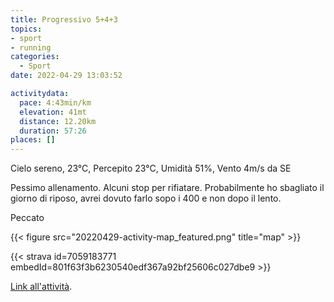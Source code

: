 ```yaml
---
title: Progressivo 5+4+3
topics:
- sport
- running
categories: 
  - Sport
date: 2022-04-29 13:03:52

activitydata:
  pace: 4:43min/km
  elevation: 41mt
  distance: 12.20km
  duration: 57:26
places: []
---
```


Cielo sereno, 23°C, Percepito 23°C, Umidità 51%, Vento 4m/s da SE

<!--more-->

Pessimo allenamento. Alcuni stop per rifiatare. Probabilmente ho sbagliato il giorno di riposo, avrei dovuto farlo sopo i 400 e non dopo il lento.

Peccato

{{<  figure src="20220429-activity-map_featured.png" title="map" >}}

{{< strava id=7059183771 embedId=801f63f3b6230540edf367a92bf25606c027dbe9 >}}

[Link all'attività](https://strava.com/activities/7059183771).
